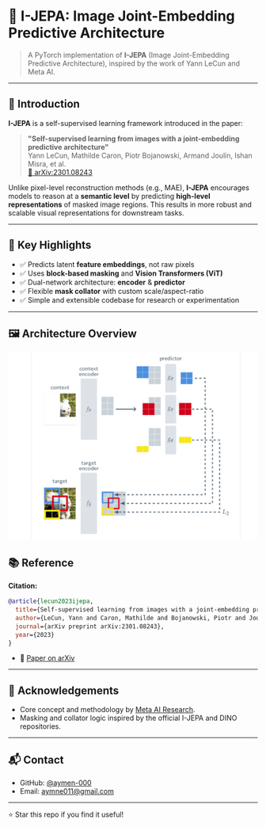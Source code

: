 # 🧠 I-JEPA: Image Joint-Embedding Predictive Architecture

> A PyTorch implementation of **I-JEPA** (Image Joint-Embedding Predictive Architecture), inspired by the work of Yann LeCun and Meta AI.

---

## 📘 Introduction

**I-JEPA** is a self-supervised learning framework introduced in the paper:

> **"Self-supervised learning from images with a joint-embedding predictive architecture"**  
> Yann LeCun, Mathilde Caron, Piotr Bojanowski, Armand Joulin, Ishan Misra, et al.  
> [📄 arXiv:2301.08243](https://arxiv.org/abs/2301.08243)

Unlike pixel-level reconstruction methods (e.g., MAE), **I-JEPA** encourages models to reason at a **semantic level** by predicting **high-level representations** of masked image regions. This results in more robust and scalable visual representations for downstream tasks.

---

## 🚀 Key Highlights

- ✅ Predicts latent **feature embeddings**, not raw pixels  
- ✅ Uses **block-based masking** and **Vision Transformers (ViT)**  
- ✅ Dual-network architecture: **encoder** & **predictor**  
- ✅ Flexible **mask collator** with custom scale/aspect-ratio  
- ✅ Simple and extensible codebase for research or experimentation

---

## 🖼️ Architecture Overview

![I-JEPA Architecture](assets/img.png)


## 📚 Reference

**Citation:**

```bibtex
@article{lecun2023ijepa,
  title={Self-supervised learning from images with a joint-embedding predictive architecture},
  author={LeCun, Yann and Caron, Mathilde and Bojanowski, Piotr and Joulin, Armand and Misra, Ishan and Synnaeve, Gabriel and Zhai, Xiaohua},
  journal={arXiv preprint arXiv:2301.08243},
  year={2023}
}
```

- 🔗 [Paper on arXiv](https://arxiv.org/abs/2301.08243)

---

## 🙏 Acknowledgements

- Core concept and methodology by [Meta AI Research](https://ai.facebook.com/research/).
- Masking and collator logic inspired by the official I-JEPA and DINO repositories.

---

## 📬 Contact

- GitHub: [@aymen-000](https://github.com/aymen-000)  
- Email: [aymne011@gmail.com](mailto:aymne011@gmail.com)

---

⭐️ Star this repo if you find it useful!
